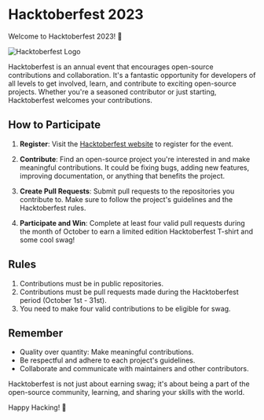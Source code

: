 # Hacktoberfest 2023

Welcome to Hacktoberfest 2023! 🎉

![Hacktoberfest Logo](https://hacktoberfest.com/_next/static/media/logo-hacktoberfest--horizontal.ebc5fdc8.svg)

Hacktoberfest is an annual event that encourages open-source contributions and collaboration. It's a fantastic opportunity for developers of all levels to get involved, learn, and contribute to exciting open-source projects. Whether you're a seasoned contributor or just starting, Hacktoberfest welcomes your contributions.

## How to Participate

1. **Register**: Visit the [Hacktoberfest website](https://hacktoberfest.digitalocean.com/) to register for the event.

2. **Contribute**: Find an open-source project you're interested in and make meaningful contributions. It could be fixing bugs, adding new features, improving documentation, or anything that benefits the project.

3. **Create Pull Requests**: Submit pull requests to the repositories you contribute to. Make sure to follow the project's guidelines and the Hacktoberfest rules.

4. **Participate and Win**: Complete at least four valid pull requests during the month of October to earn a limited edition Hacktoberfest T-shirt and some cool swag!

## Rules

1. Contributions must be in public repositories.
2. Contributions must be pull requests made during the Hacktoberfest period (October 1st - 31st).
3. You need to make four valid contributions to be eligible for swag.

## Remember

- Quality over quantity: Make meaningful contributions.
- Be respectful and adhere to each project's guidelines.
- Collaborate and communicate with maintainers and other contributors.

Hacktoberfest is not just about earning swag; it's about being a part of the open-source community, learning, and sharing your skills with the world.

Happy Hacking! 🚀
